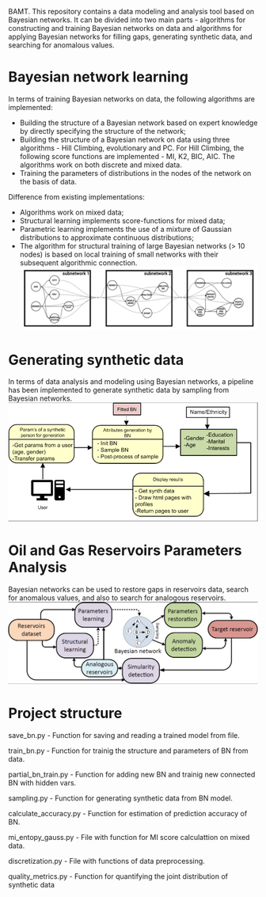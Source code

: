 
BAMT. This repository contains a data modeling and analysis tool based on Bayesian networks. It can be divided into two main parts - algorithms for constructing and training Bayesian networks on data and algorithms for applying Bayesian networks for filling gaps, generating synthetic data, and searching for anomalous values.

Bayesian network learning
=========================
In terms of training Bayesian networks on data, the following algorithms are implemented:
- Building the structure of a Bayesian network based on expert knowledge by directly specifying the structure of the network;
- Building the structure of a Bayesian network on data using three algorithms - Hill Climbing, evolutionary and PC. For Hill Climbing, the following score functions are implemented - MI, K2, BIC, AIC. The algorithms work on both discrete and mixed data.
- Training the parameters of distributions in the nodes of the network on the basis of data.

Difference from existing implementations:
- Algorithms work on mixed data;
- Structural learning implements score-functions for mixed data;
- Parametric learning implements the use of a mixture of Gaussian distributions to approximate continuous distributions;
- The algorithm for structural training of large Bayesian networks (> 10 nodes) is based on local training of small networks with their subsequent algorithmic connection.
![title](img/BN_gif.gif)

Generating synthetic data
=========================
In terms of data analysis and modeling using Bayesian networks, a pipeline has been implemented to generate synthetic data by sampling from Bayesian networks.
![title](img/synth_gen.png)

Oil and Gas Reservoirs Parameters Analysis
==========================================
Bayesian networks can be used to restore gaps in reservoirs data, search for anomalous values, and also to search for analogous reservoirs.
![title](img/concept.png)

Project structure
=================

save_bn.py - Function for saving and reading a trained model from file.  

train_bn.py - Function for trainig the structure and parameters of BN from data.  

partial_bn_train.py - Function for adding new BN and trainig new connected BN with hidden vars.  

sampling.py - Function for generating synthetic data from BN model.  

calculate_accuracy.py - Function for estimation of prediction accuracy of BN.

mi_entopy_gauss.py - File with function for MI score calculattion on mixed data.

discretization.py - File with functions of data preprocessing.

quality_metrics.py - Function for quantifying the joint distribution of synthetic data







